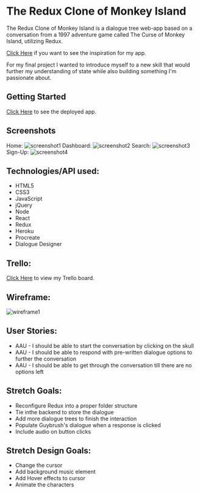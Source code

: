 # The Redux Clone of Monkey Island

The Redux Clone of Monkey Island is a dialogue tree web-app based on a conversation from a 1997 adventure game called The Curse of Monkey Island, utilizing Redux.

 [Click Here](https://www.youtube.com/watch?v=_g-EhzAR9GY) if you want to see the inspiration for my app.

For my final project I wanted to introduce myself to a new skill that would further my understanding of state while also building something I'm passionate about.

## Getting Started
 [Click Here](https://marvel-assemble.herokuapp.com/) to see the deployed app. 

## Screenshots
Home: ![screenshot1](./public/homepage.png)
Dashboard: ![screenshot2](./public/dashboard.png)
Search: ![screenshot3](./public/search.png)
Sign-Up: ![screenshot4](./public/signup.png)


##  Technologies/API used:

- HTML5
- CSS3
- JavaScript
- jQuery
- Node
- React
- Redux
- Heroku
- Procreate 
- Dialogue Designer

## Trello:

[Click Here](https://trello.com/b/iuzoDFTW/project-5) to view my Trello board.

## Wireframe: 

![wireframe1](./public/wireframe.png)

## User Stories:

- AAU - I should be able to start the conversation by clicking on the skull
- AAU - I should be able to  respond with pre-written dialogue options to further the conversation
- AAU - I should be able to get through the conversation till there are no options left

## Stretch Goals:
- Reconfigure Redux into a proper folder structure
- Tie inthe backend to store the dialogue
- Add more dialogue trees to finish the interaction
- Populate Guybrush's dialogue when a response is clicked
- Include audio on button clicks

## Stretch Design Goals:
- Change the cursor 
- Add background music element
- Add Hover effects to cursor
- Animate the characters

